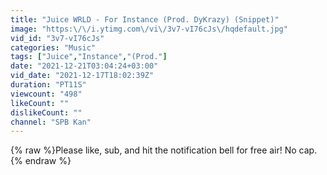 ```yaml
---
title: "Juice WRLD - For Instance (Prod. DyKrazy) (Snippet)"
image: "https:\/\/i.ytimg.com\/vi\/3v7-vI76cJs\/hqdefault.jpg"
vid_id: "3v7-vI76cJs"
categories: "Music"
tags: ["Juice","Instance","(Prod."]
date: "2021-12-21T03:04:24+03:00"
vid_date: "2021-12-17T18:02:39Z"
duration: "PT11S"
viewcount: "498"
likeCount: ""
dislikeCount: ""
channel: "SPB Kan"
---
```

{% raw %}Please like, sub, and hit the notification bell for free air! No cap.{% endraw %}
